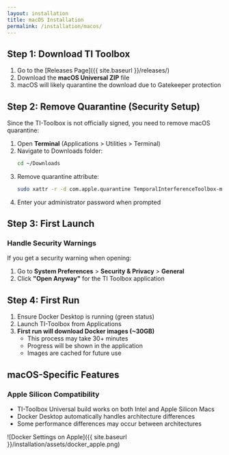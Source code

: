 ```yaml
---
layout: installation
title: macOS Installation
permalink: /installation/macos/
---
```


## Step 1: Download TI Toolbox

1. Go to the [Releases Page]({{ site.baseurl }}/releases/)
2. Download the **macOS Universal ZIP** file
3. macOS will likely quarantine the download due to Gatekeeper protection

## Step 2: Remove Quarantine (Security Setup)

Since the TI-Toolbox is not officially signed, you need to remove macOS quarantine:

1. Open **Terminal** (Applications > Utilities > Terminal)
2. Navigate to Downloads folder:
   ```bash
   cd ~/Downloads
   ```
3. Remove quarantine attribute:
   ```bash
   sudo xattr -r -d com.apple.quarantine TemporalInterferenceToolbox-macOS-universal.zip
   ```
4. Enter your administrator password when prompted

## Step 3: First Launch

### Handle Security Warnings
If you get a security warning when opening:
1. Go to **System Preferences** > **Security & Privacy** > **General**
2. Click **"Open Anyway"** for the TI Toolbox application


## Step 4: First Run

1. Ensure Docker Desktop is running (green status)
2. Launch TI-Toolbox from Applications
3. **First run will download Docker images (~30GB)**
   - This process may take 30+ minutes
   - Progress will be shown in the application
   - Images are cached for future use

## macOS-Specific Features

### Apple Silicon Compatibility
- TI-Toolbox Universal build works on both Intel and Apple Silicon Macs
- Docker Desktop automatically handles architecture differences
- Some performance differences may occur between architectures

![Docker Settings on Apple]({{ site.baseurl }}/installation/assets/docker_apple.png)
